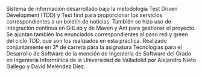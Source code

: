 Sistema de información desarrollado bajo la metodología Test Driven Development (TDD) y Test first para proporcionar los servicios correspondientes a 
un boletín de noticias. También se hizo uso de integración continua en GitLab y de Maven y Ant para gestionar el proyecto. Se ajuntan también los enunciados correspondientes al paso red y green del ciclo TDD, que son los realizados en esta práctica.
Realizado conjuntamente en 3º de carrera para la asignatura Tecnologías para el Desarrollo de Software de la mención de Ingeniería de Software del Grado en
Ingeniería Informática de la Universidad de Valladolid por Alejandro Nieto Gallego y David Meléndez Díez. 
